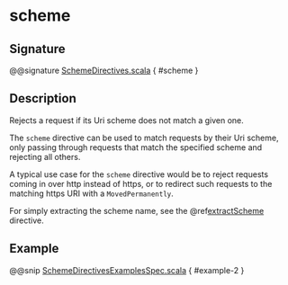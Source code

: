 # scheme

## Signature

@@signature [SchemeDirectives.scala](../../../../../../../../../akka-http/src/main/scala/akka/http/scaladsl/server/directives/SchemeDirectives.scala) { #scheme }

## Description

Rejects a request if its Uri scheme does not match a given one.

The `scheme` directive can be used to match requests by their Uri scheme, only passing
through requests that match the specified scheme and rejecting all others.

A typical use case for the `scheme` directive would be to reject requests coming in over
http instead of https, or to redirect such requests to the matching https URI with a
`MovedPermanently`.

For simply extracting the scheme name, see the @ref[extractScheme](extractScheme.md) directive.

## Example

@@snip [SchemeDirectivesExamplesSpec.scala]($test$/scala/docs/http/scaladsl/server/directives/SchemeDirectivesExamplesSpec.scala) { #example-2 }